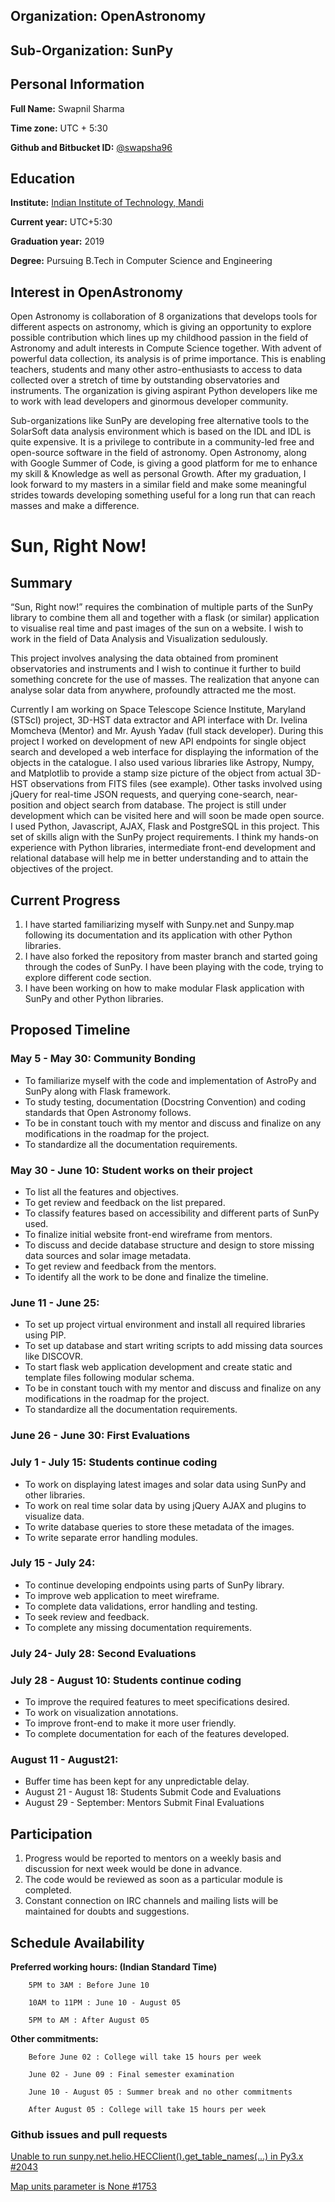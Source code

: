 ## Organization: OpenAstronomy
## Sub-Organization: SunPy

## Personal Information

**Full Name:** Swapnil Sharma

**Time zone:** UTC + 5:30

**Github and Bitbucket ID:** [@swapsha96](https://github.com/swapsha96)

## Education
**Institute:** [Indian Institute of Technology, Mandi](https://www.iitmandi.ac.in/)

**Current year:** UTC+5:30

**Graduation year:** 2019

**Degree:** Pursuing B.Tech in Computer Science and Engineering

## Interest in OpenAstronomy
Open Astronomy is collaboration of 8 organizations that develops tools for different aspects on astronomy, which is giving an opportunity to explore possible contribution which lines up my childhood passion in the field of Astronomy and adult interests in Compute Science together. With advent of powerful data collection, its analysis is of prime importance. This is enabling teachers, students and many other astro-enthusiasts to access to data collected over a stretch of time by outstanding observatories and instruments. The organization is giving aspirant Python developers like me to work with lead developers and ginormous developer community.

Sub-organizations like SunPy are developing free alternative tools to the SolarSoft data analysis environment which is based on the IDL and IDL is quite expensive. It is a privilege to contribute in a community-led free and open-source software in the field of astronomy. Open Astronomy, along with Google Summer of Code, is giving a good platform for me to enhance my skill & Knowledge as well as personal Growth. After my graduation, I look forward to my masters in a similar field and make some meaningful strides towards developing something useful for a long run that can reach masses and make a difference.

# Sun, Right Now!

## Summary

“Sun, Right now!” requires the combination of multiple parts of the SunPy library to combine them all and together with a flask (or similar) application to visualise real time and past images of the sun on a website. I wish to work in the field of Data Analysis and Visualization sedulously. 

This project involves analysing the data obtained from prominent observatories and instruments and I wish to continue it further to build something concrete for the use of masses. The realization that anyone can analyse solar data from anywhere, profoundly attracted me the most.

Currently I am working on Space Telescope Science Institute, Maryland (STScI) project, 3D-HST data extractor and API interface with Dr. Ivelina Momcheva (Mentor) and Mr. Ayush Yadav (full stack developer). During this project I worked on development of new API endpoints for single object search and developed a web interface for displaying the information of the objects in the catalogue. I also used various libraries like Astropy, Numpy, and Matplotlib to provide a stamp size picture of the object from actual 3D-HST observations from FITS files (see example). Other tasks involved using jQuery for real-time JSON requests, and querying cone-search, near-position and object search from database. The project is still under development which can be visited here and will soon be made open source. I used Python, Javascript, AJAX, Flask and PostgreSQL in this project. This set of skills align with  the SunPy project requirements. I think my hands-on experience with Python libraries, intermediate front-end development and relational database will help me in better understanding and to attain the objectives of the project.

## Current Progress

1. I have started familiarizing myself with Sunpy.net and Sunpy.map following its documentation and its application with other Python libraries.
2. I have also forked the repository from master branch and started going through the codes of SunPy. I have been playing with the code, trying to explore different code section.
3. I have been working on how to make modular Flask application with SunPy and other Python libraries.

## Proposed Timeline

### May 5 - May 30: Community Bonding
* To familiarize myself with the code and implementation of AstroPy and SunPy along with Flask framework.
* To study testing, documentation (Docstring Convention) and coding standards that Open Astronomy follows.
* To be in constant touch with my mentor and discuss and finalize on any modifications in the roadmap for the project.
* To standardize all the documentation requirements.

### May 30 - June 10: Student works on their project
* To list all the features and objectives.
* To get review and feedback on the list prepared.
* To classify features based on accessibility and different parts of SunPy used.
* To finalize initial website front-end wireframe from mentors.
* To discuss and decide database structure and design to store missing data sources and solar image metadata.
* To get review and feedback from the mentors.
* To identify all the work to be done and finalize the timeline.

### June 11 - June 25:
* To set up project virtual environment and install all required libraries using PIP.
* To set up database and start writing scripts to add missing data sources like DISCOVR.
* To start flask web application development and create static and template files following modular schema.
* To be in constant touch with my mentor and discuss and finalize on any modifications in the roadmap for the project.
* To standardize all the documentation requirements.

### June 26 - June 30: First Evaluations

### July 1 - July 15: Students continue coding
* To work on displaying latest images and solar data using SunPy and other libraries.
* To work on real time solar data by using jQuery AJAX and plugins to visualize data.
* To write database queries to store these metadata of the images.
* To write separate error handling modules.

### July 15 - July 24:
* To continue developing endpoints using parts of SunPy library.
* To improve web application to meet wireframe.
* To complete data validations, error handling and testing.
* To seek review and feedback.
* To complete any missing documentation requirements.

### July 24- July 28: Second Evaluations

### July 28 - August 10: Students continue coding
* To improve the required features to meet specifications desired.
* To work on visualization annotations.
* To improve front-end to make it more user friendly.
* To complete documentation for each of the features developed.

### August 11 - August21: 
* Buffer time has been kept for any unpredictable delay.	
* August 21 - August 18: Students Submit Code and Evaluations
* August 29 - September: Mentors Submit Final Evaluations

## Participation
1. Progress would be reported to mentors on a weekly basis and discussion for next week would be done in advance.
2. The code would be reviewed as soon as a particular module is completed.
3. Constant connection on IRC channels and mailing lists will be maintained for doubts and suggestions.

## Schedule Availability
**Preferred working hours: (Indian Standard Time)**

		5PM to 3AM : Before June 10

		10AM to 11PM : June 10 - August 05

		5PM to AM : After August 05

**Other commitments:**

		Before June 02 : College will take 15 hours per week

		June 02 - June 09 : Final semester examination

		June 10 - August 05 : Summer break and no other commitments

		After August 05 : College will take 15 hours per week

### Github issues and pull requests
[Unable to run sunpy.net.helio.HECClient().get_table_names(...) in Py3.x #2043](https://github.com/sunpy/sunpy/issues/2043)

[Map units parameter is None #1753](https://github.com/sunpy/sunpy/issues/1753)